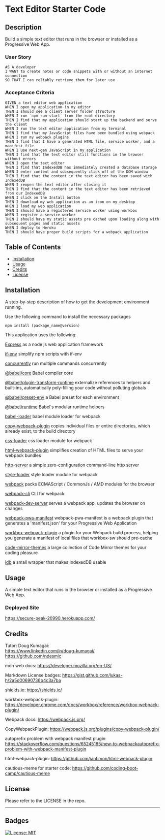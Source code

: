 # Text Editor Starter Code

## Description

Build a simple text editor that runs in the browser or installed as a Progressive Web App.


### User Story

```
AS A developer
I WANT to create notes or code snippets with or without an internet connection
SO THAT I can reliably retrieve them for later use
```

### Acceptance Criteria

```
GIVEN a text editor web application
WHEN I open my application in my editor
THEN I should see a client server folder structure
WHEN I run `npm run start` from the root directory
THEN I find that my application should start up the backend and serve the client
WHEN I run the text editor application from my terminal
THEN I find that my JavaScript files have been bundled using webpack
WHEN I run my webpack plugins
THEN I find that I have a generated HTML file, service worker, and a manifest file
WHEN I use next-gen JavaScript in my application
THEN I find that the text editor still functions in the browser without errors
WHEN I open the text editor
THEN I find that IndexedDB has immediately created a database storage
WHEN I enter content and subsequently click off of the DOM window
THEN I find that the content in the text editor has been saved with IndexedDB
WHEN I reopen the text editor after closing it
THEN I find that the content in the text editor has been retrieved from our IndexedDB
WHEN I click on the Install button
THEN I download my web application as an icon on my desktop
WHEN I load my web application
THEN I should have a registered service worker using workbox
WHEN I register a service worker
THEN I should have my static assets pre cached upon loading along with subsequent pages and static assets
WHEN I deploy to Heroku
THEN I should have proper build scripts for a webpack application
```

## Table of Contents

- [Installation](#installation)
- [Usage](#usage)
- [Credits](#credits)
- [License](#license)

## Installation

A step-by-step description of how to get the development environment running.

Use the following command to install the necessary packages

```
npm install (package_name@version)
```

This application uses the following:

[Express](https://www.npmjs.com/package/express/v/4.16.4) as a node js web application framework

[if-env](https://www.npmjs.com/package/if-env) simplify npm scripts with if-env

[concurrently](https://www.npmjs.com/package/concurrently) run multiple commands concurrently

[@babel/core](https://www.npmjs.com/package/@babel/core) Babel compiler core

[@babel/plugin-transform-runtime](https://www.npmjs.com/package/@babel/plugin-transform-runtime) externalize references to helpers and built-ins, automatically poly-filling your code without polluting globals

[@babel/preset-env](https://www.npmjs.com/package/@babel/preset-env) a Babel preset for each environment

[@babel/runtime](https://www.npmjs.com/package/@babel/runtime) Babel's modular runtime helpers

[babel-loader](https://www.npmjs.com/package/babel-loader) babel module loader for webpack

[copy-webpack-plugin](https://www.npmjs.com/package/copy-webpack-plugin) copies individual files or entire directories, which already exist, to the build directory

[css-loader](https://www.npmjs.com/package/css-loader) css loader module for webpack

[html-webpack-plugin](https://www.npmjs.com/package/html-webpack-plugin) simplifies creation of HTML files to serve your webpack bundles

[http-server](https://www.npmjs.com/package/http-server) a simple zero-configuration command-line http server

[style-loader](https://www.npmjs.com/package/style-loader) style loader module for webpack

[webpack](https://www.npmjs.com/package/webpack) packs ECMAScript / CommonJs / AMD modules for the browser

[webpack-cli](https://www.npmjs.com/package/webpack-cli) CLI for webpack

[webpack-dev-server](https://www.npmjs.com/package/webpack-dev-server) serves a webpack app, updates the browser on changes

[webpack-pwa-manifest](https://www.npmjs.com/package/webpack-pwa-manifest) webpack-pwa-manifest is a webpack plugin that generates a 'manifest.json' for your Progressive Web Application

[workbox-webpack-plugin](https://www.npmjs.com/package/workbox-webpack-plugin) a plugin for your Webpack build process, helping you generate a manifest of local files that workbox-sw should pre-cache

[code-mirror-themes](https://www.npmjs.com/package/code-mirror-themes) a large collection of Code Mirror themes for your coding pleasure

[idb](https://www.npmjs.com/package/idb) a small wrapper that makes IndexedDB usable


## Usage

A simple text editor that runs in the browser or installed as a Progressive Web App.


### Deployed Site
https://secure-peak-20990.herokuapp.com/


## Credits

Tutor: Doug Kumagai:
<br />
https://www.linkedin.com/in/doug-kumagai/
<br />
https://github.com/ndesmic
<br />

mdn web docs: https://developer.mozilla.org/en-US/

Markdown License badges: https://gist.github.com/lukas-h/2a5d00690736b4c3a7ba

shields.io: https://shields.io/

workbox-webpack-plugin: https://developer.chrome.com/docs/workbox/reference/workbox-webpack-plugin/

Webpack docs: https://webpack.js.org/

CopyWebpackPlugin: https://webpack.js.org/plugins/copy-webpack-plugin/

autoprefix problem with webpack manifest plugin: https://stackoverflow.com/questions/65245185/new-to-webpackautoprefix-problem-with-webpack-manifest-plugin

html-webpack-plugin: https://github.com/jantimon/html-webpack-plugin

cautious-meme for starter code: https://github.com/coding-boot-camp/cautious-meme


## License

Please refer to the LICENSE in the repo.

---

## Badges

[![License: MIT](https://img.shields.io/badge/License-MIT-yellow.svg)](https://opensource.org/licenses/MIT)



